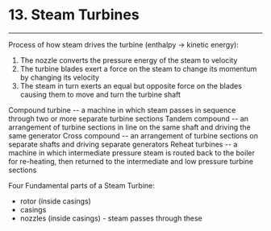 # 13. Steam Turbines
---

Process of how steam drives the turbine (enthalpy -> kinetic energy):
1.	The nozzle converts the pressure energy of the steam to velocity
2.	The turbine blades exert a force on the steam to change its momentum by changing its velocity
3.	The steam in turn exerts an equal but opposite force on the blades causing them to move and turn the turbine shaft

Compound turbine -- a machine in which steam passes in sequence through two or more separate turbine sections
Tandem compound -- an arrangement of turbine sections in line on the same shaft and driving the same generator
Cross compound -- an arrangement of turbine sections on separate shafts and driving separate generators
Reheat turbines -- a machine in which intermediate pressure steam is routed back to the boiler for re-heating, then returned to the intermediate and low pressure turbine sections

Four Fundamental parts of a Steam Turbine:
-	rotor (inside casings)
-	casings
-	nozzles (inside casings) - steam passes through these 